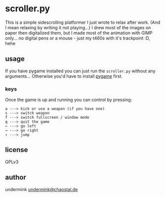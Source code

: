 # scroller.py
This is a simple sidescrolling platformer I just wrote to relax after work. (And I mean relaxing by writing it not playing...)
I drew most of the images on paper then digitalized them, but I made most of the animation with GIMP only... no digital pens or a mouse - just my t460s with it's trackpoint :D, hehe

## usage
If you have pygame installed you can just run the `scroller.py` without any arguments...
Otherwise you'd have to install [pygame](https://www.pygame.org) first.

### keys
Once the game is up and running you can control by pressing:

```
a ---> kick or use a weapon (if you have one)
s ---> switch weapon
f ---> switch fullscreen / window mode
q ---> quit the game
← ---> go left
→ ---> go right
↑ ---> jump
```
## license
GPLv3

## author
undermink <undermink@chaostal.de>
